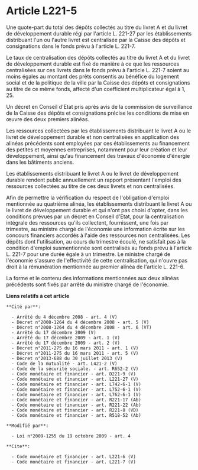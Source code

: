# Article L221-5

Une quote-part du total des dépôts collectés au titre du livret A et du livret de développement durable régi par l'article L.
221-27 par les établissements distribuant l'un ou l'autre livret est centralisée par la Caisse des dépôts et consignations
dans le fonds prévu à l'article L. 221-7. 

Le taux de centralisation des dépôts collectés au titre du livret A et du livret de développement durable est fixé de manière
à ce que les ressources centralisées sur ces livrets dans le fonds prévu à l'article L. 221-7 soient au moins égales au
montant des prêts consentis au bénéfice du logement social et de la politique de la ville par la Caisse des dépôts et
consignations au titre de ce même fonds, affecté d'un coefficient multiplicateur égal à 1, 25. 

Un décret en Conseil d'Etat pris après avis de la commission de surveillance de la Caisse des dépôts et consignations précise
les conditions de mise en œuvre des deux premiers alinéas. 

Les ressources collectées par les établissements distribuant le livret A ou le livret de développement durable et non
centralisées en application des alinéas précédents sont employées par ces établissements au financement des petites et
moyennes entreprises, notamment pour leur création et leur développement, ainsi qu'au financement des travaux d'économie
d'énergie dans les bâtiments anciens. 

Les établissements distribuant le livret A ou le livret de développement durable rendent public annuellement un rapport
présentant l'emploi des ressources collectées au titre de ces deux livrets et non centralisées. 

Afin de permettre la vérification du respect de l'obligation d'emploi mentionnée au quatrième alinéa, les établissements
distribuant le livret A ou le livret de développement durable et qui n'ont pas choisi d'opter, dans les conditions prévues
par un décret en Conseil d'Etat, pour la centralisation intégrale des ressources qu'ils collectent, fournissent, une fois par
trimestre, au ministre chargé de l'économie une information écrite sur les concours financiers accordés à l'aide des
ressources non centralisées. Les dépôts dont l'utilisation, au cours du trimestre écoulé, ne satisfait pas à la condition
d'emploi susmentionnée sont centralisés au fonds prévu à l'article L. 221-7 pour une durée égale à un trimestre. Le ministre
chargé de l'économie s'assure de l'effectivité de cette centralisation, qui n'ouvre pas droit à la rémunération mentionnée au
premier alinéa de l'article L. 221-6. 

La forme et le contenu des informations mentionnées aux deux alinéas précédents sont fixés par arrêté du ministre chargé de
l'économie.

**Liens relatifs à cet article**

	**Cité par**:

	  - Arrêté du 4 décembre 2008 - art. 4 (V)
	  - Décret n°2008-1264 du 4 décembre 2008 - art. 5 (V)
	  - Décret n°2008-1264 du 4 décembre 2008 - art. 6 (VT)
	  - Arrêté du 17 décembre 2009 (V)
	  - Arrêté du 17 décembre 2009 - art. 1 (V)
	  - Arrêté du 17 décembre 2009 - art. 2 (V)
	  - Décret n°2011-275 du 16 mars 2011 - art. 1 (V)
	  - Décret n°2011-275 du 16 mars 2011 - art. 5 (V)
	  - Décret n°2013-688 du 30 juillet 2013 (V)
	  - Code de la mutualité - art. L421-2 (V)
	  - Code de la sécurité sociale. - art. R652-2 (V)
	  - Code monétaire et financier - art. D221-9 (V)
	  - Code monétaire et financier - art. L221-27 (V)
	  - Code monétaire et financier - art. L742-6-1 (V)
	  - Code monétaire et financier - art. L752-6-1 (V)
	  - Code monétaire et financier - art. L762-6-1 (V)
	  - Code monétaire et financier - art. R221-17 (Ab)
	  - Code monétaire et financier - art. R221-22 (Ab)
	  - Code monétaire et financier - art. R221-8 (VD)
	  - Code monétaire et financier - art. R518-52 (Ab)

	**Modifié par**:

	  - Loi n°2009-1255 du 19 octobre 2009 - art. 4

	**Cite**:

	  - Code monétaire et financier - art. L221-6 (V)
	  - Code monétaire et financier - art. L221-7 (V)
